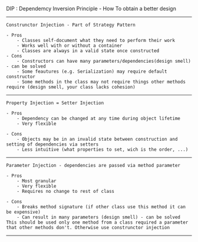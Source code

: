 
DIP : Dependemcy Inversion Principle -  How To obtain a better design

-----------------------------------------------------------------------------------------------------------------------------
	Construnctor Injection - Part of Strategy Pattern

	- Pros
		- Classes self-document what they need to perform their work
		- Works well with or without a container
		- Classes are always in a valid state once constructed
	- Cons
		- Constructors can have many parameters/dependencies(design smell) - can be solved
		- Some feautures (e.g. Serialization) may require default constructor
		- Some methods in the class may not require things other methods require (design smell, your class lacks cohesion)

-----------------------------------------------------------------------------------------------------------------------------

	Property Injection = Setter Injection

	- Pros
		- Dependency can be changed at any time during object lifetime
		- Very flexible

	- Cons
		- Objects may be in an invalid state between construction and setting of dependencies via setters
		- Less intuitive (what properties to set, wich is the order, ...)

-----------------------------------------------------------------------------------------------------------------------------

	Parameter Injection - dependencies are passed via method parameter

	- Pros
		- Most granular
		- Very flexible
		- Requires no change to rest of class

	- Cons
		- Breaks method signature (if other class use this method it can be expensive)
		- Can result in many parameters (design smell) - can be solved
	This should be used only one method from a class required a parameter that other methods don't. Otherwise use construnctor injection

-----------------------------------------------------------------------------------------------------------------------------